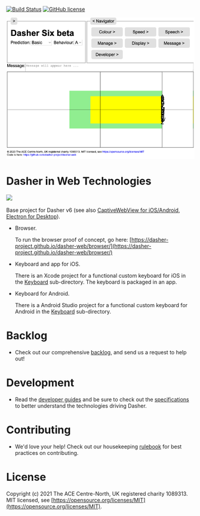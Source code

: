 [![Build Status](https://travis-ci.com/dasher-project/redash.svg?branch=main)](https://travis-ci.com/dasher-project/dasher-web)
[![GitHub license](https://img.shields.io/badge/license-MIT-blue.svg)](https://github.com/dasher-project/dasher-web/blob/main/LICENSE)

![Dasher](tests/screenshot.png)


# Dasher in Web Technologies
[<img src="https://img.shields.io/badge/slack-@openaac-yellow.svg?logo=slack">](https://openaac.slack.com/)

Base project for Dasher v6 (see also [CaptiveWebView for iOS/Android](https://github.com/dasher-project/dasher-captivewebview), [Electron for Desktop](https://github.com/dasher-project/dasher-electron)). 

-   Browser.

    To run the browser proof of concept, go here:
    [https://dasher-project.github.io/dasher-web/browser/](https://dasher-project.github.io/dasher-web/browser/)

-   Keyboard and app for iOS.

    There is an Xcode project for a functional custom keyboard for iOS in the
    [Keyboard](Keyboard) sub-directory. The keyboard is packaged in an app.

-   Keyboard for Android.

    There is a Android Studio project for a functional custom keyboard for
    Android in the [Keyboard](Keyboard) sub-directory.

# Backlog
-  Check out our comprehensive [backlog](documents/Backlog.md), and send us a
request to help out!

# Development
- Read the [developer guides](documents/Development.md) and be sure to check out the [specifications](documents/Specification/readme.md) to better understand the technologies driving Dasher.

# Contributing
-  We'd love your help! Check out our housekeeping [rulebook](documents/Development.md) for best practices
on contributing.



# License
Copyright (c) 2021 The ACE Centre-North, UK registered charity 1089313. MIT
licensed, see
[https://opensource.org/licenses/MIT](https://opensource.org/licenses/MIT).
